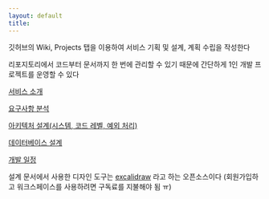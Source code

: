 ```yaml
---
layout: default
title:
---
```


깃허브의 Wiki, Projects 탭을 이용하여 서비스 기획 및 설계, 계획 수립을 작성한다

리포지토리에서 코드부터 문서까지 한 번에 관리할 수 있기 때문에 간단하게 1인 개발 프로젝트를 운영할 수 있다

[서비스 소개](https://github.com/hansanhha/ping-pong/wiki)

[요구사항 분석](https://github.com/hansanhha/ping-pong/wiki/요구사항-분석)

[아키텍처 설계(시스템, 코드 레벨, 예외 처리)](https://github.com/hansanhha/ping-pong/wiki/아키텍처-설계)

[데이터베이스 설계](https://github.com/hansanhha/ping-pong/wiki/데이터베이스-설계)

[개발 일정](https://github.com/users/hansanhha/projects/11)

설계 문서에서 사용한 디자인 도구는 [excalidraw](https://excalidraw.com) 라고 하는 오픈소스이다 (회원가입하고 워크스페이스를 사용하려면 구독료를 지불해야 됨 ㅠ)